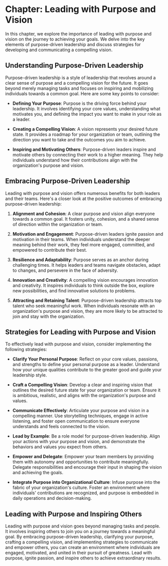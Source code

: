 Chapter: Leading with Purpose and Vision
========================================

In this chapter, we explore the importance of leading with purpose and vision on the journey to achieving your goals. We delve into the key elements of purpose-driven leadership and discuss strategies for developing and communicating a compelling vision.

Understanding Purpose-Driven Leadership
---------------------------------------

Purpose-driven leadership is a style of leadership that revolves around a clear sense of purpose and a compelling vision for the future. It goes beyond merely managing tasks and focuses on inspiring and mobilizing individuals towards a common goal. Here are some key points to consider:

* **Defining Your Purpose**: Purpose is the driving force behind your leadership. It involves identifying your core values, understanding what motivates you, and defining the impact you want to make in your role as a leader.

* **Creating a Compelling Vision**: A vision represents your desired future state. It provides a roadmap for your organization or team, outlining the direction you want to take and the outcomes you aim to achieve.

* **Inspiring and Motivating Others**: Purpose-driven leaders inspire and motivate others by connecting their work to a higher meaning. They help individuals understand how their contributions align with the organization's purpose and vision.

Embracing Purpose-Driven Leadership
-----------------------------------

Leading with purpose and vision offers numerous benefits for both leaders and their teams. Here's a closer look at the positive outcomes of embracing purpose-driven leadership:

1. **Alignment and Cohesion**: A clear purpose and vision align everyone towards a common goal. It fosters unity, cohesion, and a shared sense of direction within the organization or team.

2. **Motivation and Engagement**: Purpose-driven leaders ignite passion and motivation in their teams. When individuals understand the deeper meaning behind their work, they feel more engaged, committed, and empowered to contribute their best.

3. **Resilience and Adaptability**: Purpose serves as an anchor during challenging times. It helps leaders and teams navigate obstacles, adapt to changes, and persevere in the face of adversity.

4. **Innovation and Creativity**: A compelling vision encourages innovation and creativity. It inspires individuals to think outside the box, explore new possibilities, and find innovative solutions to problems.

5. **Attracting and Retaining Talent**: Purpose-driven leadership attracts top talent who seek meaningful work. When individuals resonate with an organization's purpose and vision, they are more likely to be attracted to join and stay with the organization.

Strategies for Leading with Purpose and Vision
----------------------------------------------

To effectively lead with purpose and vision, consider implementing the following strategies:

* **Clarify Your Personal Purpose**: Reflect on your core values, passions, and strengths to define your personal purpose as a leader. Understand how your unique qualities contribute to the greater good and guide your leadership style.

* **Craft a Compelling Vision**: Develop a clear and inspiring vision that outlines the desired future state for your organization or team. Ensure it is ambitious, realistic, and aligns with the organization's purpose and values.

* **Communicate Effectively**: Articulate your purpose and vision in a compelling manner. Use storytelling techniques, engage in active listening, and foster open communication to ensure everyone understands and feels connected to the vision.

* **Lead by Example**: Be a role model for purpose-driven leadership. Align your actions with your purpose and vision, and demonstrate the behaviors and values you expect from others.

* **Empower and Delegate**: Empower your team members by providing them with autonomy and opportunities to contribute meaningfully. Delegate responsibilities and encourage their input in shaping the vision and achieving the goals.

* **Integrate Purpose into Organizational Culture**: Infuse purpose into the fabric of your organization's culture. Foster an environment where individuals' contributions are recognized, and purpose is embedded in daily operations and decision-making.

Leading with Purpose and Inspiring Others
-----------------------------------------

Leading with purpose and vision goes beyond managing tasks and people. It involves inspiring others to join you on a journey towards a meaningful goal. By embracing purpose-driven leadership, clarifying your purpose, crafting a compelling vision, and implementing strategies to communicate and empower others, you can create an environment where individuals are engaged, motivated, and united in their pursuit of greatness. Lead with purpose, ignite passion, and inspire others to achieve extraordinary results.
